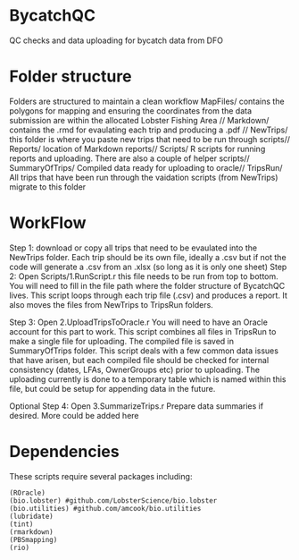 # BycatchQC
QC checks and data uploading for bycatch data from DFO

# Folder structure
Folders are structured to maintain a clean workflow
MapFiles/      contains the polygons for mapping and ensuring the coordinates from the data submission are within the allocated Lobster Fishing Area //
Markdown/      contains the .rmd for evaulating each trip and producing a .pdf //
NewTrips/      this folder is where you paste new trips that need to be run through scripts//
Reports/       location of Markdown reports//
Scripts/       R scripts for running reports and uploading. There are also a couple of helper scripts//
SummaryOfTrips/ Compiled data ready for uploading to oracle//
TripsRun/       All trips that have been run through the vaidation scripts (from NewTrips) migrate to this folder

# WorkFlow
Step 1: download or copy all trips that need to be evaulated into the NewTrips folder. Each trip should be its own file, ideally a .csv but if not the code will generate a .csv from an .xlsx (so long as it is only one sheet)
Step 2: Open Scripts/1.RunScript.r this file needs to be run from top to bottom. You will need to fill in the file path where the folder structure of BycatchQC lives. This script loops through each trip file (.csv) and produces a report. It also moves the files from NewTrips to TripsRun folders.

Step 3: Open 2.UploadTripsToOracle.r You will need to have an Oracle account for this part to work. This script combines all files in TripsRun to make a single file for uploading. The compiled file is saved in SummaryOfTrips folder. This script deals with a few common data issues that have arisen, but each compiled file should be checked for internal consistency (dates, LFAs, OwnerGroups etc) prior to uploading. The uploading currently is done to a temporary table which is named within this file, but could be setup for appending data in the future.

Optional Step 4: Open 3.SummarizeTrips.r Prepare data summaries if desired. More could be added here

# Dependencies
These scripts require several packages including:

	(ROracle)
	(bio.lobster) #github.com/LobsterScience/bio.lobster
	(bio.utilities) #github.com/amcook/bio.utilities
	(lubridate)
 	(tint)
	(rmarkdown)
	(PBSmapping)
	(rio)
	
